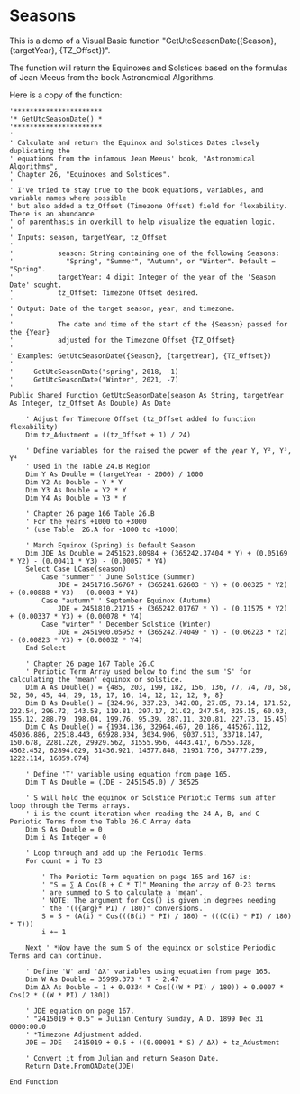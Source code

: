 # Seasons
This is a demo of a Visual Basic function "GetUtcSeasonDate({Season}, {targetYear}, {TZ_Offset})".

The function will return the Equinoxes and Solstices based on the formulas of Jean Meeus from the book Astronomical Algorithms.  

Here is a copy of the function:

    '**********************
    '* GetUtcSeasonDate() *
    '**********************
    '
    ' Calculate and return the Equinox and Solstices Dates closely duplicating the
    ' equations from the infamous Jean Meeus' book, "Astronomical Algorithms",
    ' Chapter 26, "Equinoxes and Solstices".
    '
    ' I've tried to stay true to the book equations, variables, and variable names where possible
    ' but also added a tz_Offset (Timezone Offset) field for flexability. There is an abundance
    ' of parenthasis in overkill to help visualize the equation logic.
    '
    ' Inputs: season, targetYear, tz_Offset
    '
    '           season: String containing one of the following Seasons:
    '             "Spring", "Summer", "Autumn", or "Winter". Default = "Spring".
    '           targetYear: 4 digit Integer of the year of the 'Season Date' sought.
    '           tz_Offset: Timezone Offset desired.
    '
    ' Output: Date of the target season, year, and timezone.
    '
    '           The date and time of the start of the {Season} passed for the {Year}
    '           adjusted for the Timezone Offset {TZ_Offset}
    '
    ' Examples: GetUtcSeasonDate({Season}, {targetYear}, {TZ_Offset})
    '
    '     GetUtcSeasonDate("spring", 2018, -1)
    '     GetUtcSeasonDate("Winter", 2021, -7)
    '
    Public Shared Function GetUtcSeasonDate(season As String, targetYear As Integer, tz_Offset As Double) As Date

        ' Adjust for Timezone Offset (tz_Offset added fo function flexability)
        Dim tz_Adustment = ((tz_Offset + 1) / 24)

        ' Define variables for the raised the power of the year Y, Y², Y³, Y⁴
        ' Used in the Table 24.B Region
        Dim Y As Double = (targetYear - 2000) / 1000
        Dim Y2 As Double = Y * Y
        Dim Y3 As Double = Y2 * Y
        Dim Y4 As Double = Y3 * Y

        ' Chapter 26 page 166 Table 26.B
        ' For the years +1000 to +3000
        ' (use Table  26.A for -1000 to +1000)

        ' March Equinox (Spring) is Default Season
        Dim JDE As Double = 2451623.80984 + (365242.37404 * Y) + (0.05169 * Y2) - (0.00411 * Y3) - (0.00057 * Y4)
        Select Case LCase(season)
            Case "summer" ' June Solstice (Summer)
                JDE = 2451716.56767 + (365241.62603 * Y) + (0.00325 * Y2) + (0.00888 * Y3) - (0.0003 * Y4)
            Case "autumn" ' September Equinox (Autumn)
                JDE = 2451810.21715 + (365242.01767 * Y) - (0.11575 * Y2) + (0.00337 * Y3) + (0.00078 * Y4)
            Case "winter" ' December Solstice (Winter)
                JDE = 2451900.05952 + (365242.74049 * Y) - (0.06223 * Y2) - (0.00823 * Y3) + (0.00032 * Y4)
        End Select

        ' Chapter 26 page 167 Table 26.C
        ' Periotic Term Array used below to find the sum 'S' for calculating the 'mean' equinox or solstice.
        Dim A As Double() = {485, 203, 199, 182, 156, 136, 77, 74, 70, 58, 52, 50, 45, 44, 29, 18, 17, 16, 14, 12, 12, 12, 9, 8}
        Dim B As Double() = {324.96, 337.23, 342.08, 27.85, 73.14, 171.52, 222.54, 296.72, 243.58, 119.81, 297.17, 21.02, 247.54, 325.15, 60.93, 155.12, 288.79, 198.04, 199.76, 95.39, 287.11, 320.81, 227.73, 15.45}
        Dim C As Double() = {1934.136, 32964.467, 20.186, 445267.112, 45036.886, 22518.443, 65928.934, 3034.906, 9037.513, 33718.147, 150.678, 2281.226, 29929.562, 31555.956, 4443.417, 67555.328, 4562.452, 62894.029, 31436.921, 14577.848, 31931.756, 34777.259, 1222.114, 16859.074}

        ' Define 'T' variable using equation from page 165.
        Dim T As Double = (JDE - 2451545.0) / 36525

        ' S will hold the equinox or Solstice Periotic Terms sum after loop through the Terms arrays.
        ' i is the count iteration when reading the 24 A, B, and C Periotic Terms from the Table 26.C Array data
        Dim S As Double = 0
        Dim i As Integer = 0

        ' Loop through and add up the Periodic Terms.
        For count = i To 23

            ' The Periotic Term equation on page 165 and 167 is:
            ' "S = ∑ A Cos(B + C * T)" Meaning the array of 0-23 terms
            ' are summed to S to calculate a 'mean'.
            ' NOTE: The argument for Cos() is given in degrees needing
            ' the "(({arg}* PI) / 180)" conversions.
            S = S + (A(i) * Cos(((B(i) * PI) / 180) + (((C(i) * PI) / 180) * T)))
            i += 1

        Next ' *Now have the sum S of the equinox or solstice Periodic Terms and can continue.

        ' Define 'W' and 'Δλ' variables using equation from page 165.
        Dim W As Double = 35999.373 * T - 2.47
        Dim Δλ As Double = 1 + 0.0334 * Cos(((W * PI) / 180)) + 0.0007 * Cos(2 * ((W * PI) / 180))

        ' JDE equation on page 167.
        ' "2415019 + 0.5" = Julian Century Sunday, A.D. 1899 Dec 31 0000:00.0
        ' *Timezone Adjustment added.
        JDE = JDE - 2415019 + 0.5 + ((0.00001 * S) / Δλ) + tz_Adustment

        ' Convert it from Julian and return Season Date.
        Return Date.FromOADate(JDE)

    End Function

